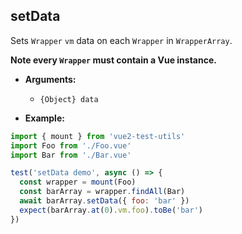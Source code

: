 ## setData

Sets `Wrapper` `vm` data on each `Wrapper` in `WrapperArray`.

**Note every `Wrapper` must contain a Vue instance.**

- **Arguments:**

  - `{Object} data`

- **Example:**

```js
import { mount } from 'vue2-test-utils'
import Foo from './Foo.vue'
import Bar from './Bar.vue'

test('setData demo', async () => {
  const wrapper = mount(Foo)
  const barArray = wrapper.findAll(Bar)
  await barArray.setData({ foo: 'bar' })
  expect(barArray.at(0).vm.foo).toBe('bar')
})
```
